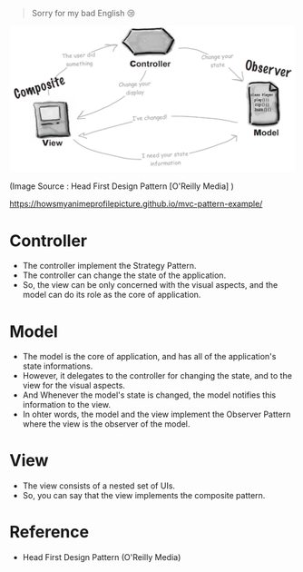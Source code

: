 


> Sorry for my bad English 😢

![class-diagram](class-diagram.png)

(Image Source : Head First Design Pattern [O'Reilly Media] )


https://howsmyanimeprofilepicture.github.io/mvc-pattern-example/
# **C**ontroller

- The controller implement the Strategy Pattern.
- The controller can change the state of the application.
- So, the view can be only concerned with the visual aspects, and the model can do its role as the core of application.


# **M**odel
- The model is the core of application, and has all of the application's state informations.
- However, it delegates to the controller for changing the state, and to the view for the visual aspects.
- And Whenever the model's state is changed, the model notifies this information to the view. 
- In ohter words, the model and the view implement the Observer Pattern where the view is the observer of the model.


# **V**iew
- The view consists of a nested set of UIs.
- So, you can say that the view implements the composite pattern.





# Reference

- Head First Design Pattern (O'Reilly Media)




